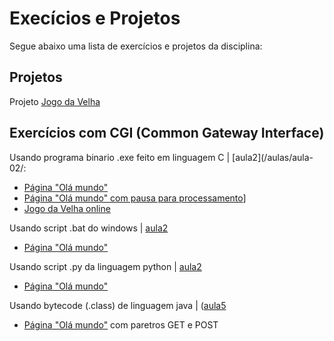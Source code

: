 # Execícios e Projetos

Segue abaixo uma lista de exercícios e projetos da disciplina:

## Projetos
Projeto [Jogo da Velha](Jogo%20da%20Velha/) 

## Exercícios com CGI (Common Gateway Interface)
Usando programa binario .exe feito em linguagem C | [aula2](/aulas/aula-02/:
  * [Página "Olá mundo"](cgi/exe/ola)
  * [Página "Olá mundo" com pausa para processamento](cgi/exe/ola-com-pausa)]
  * [Jogo da Velha online](cgi/exe/jogar)

Usando script .bat do windows | [aula2](/aulas/aula-02/)
  * [Página "Olá mundo"](/aulas/aula-02/dinamico/ola.bat)

Usando script .py da linguagem python | [aula2](/aulas/aula-02/)
   * [Página "Olá mundo"](/aulas/aula-01/dinamico/ola.py)

Usando bytecode (.class) de linguagem java |  ([aula5](/aulas/aula-05/)
   * [Página "Olá mundo"](cgi/java-cgi) com paretros GET e POST
